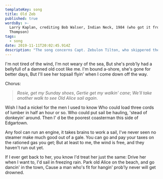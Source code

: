```yaml
---
templateKey: song
title: Old Zeb
published: true
wordsBy: >-
  Larry Kaplan, crediting Bob Walser, Indian Neck, 1984 (who got it from Bruce
  Thompson)
tags:
  - song
date: 2019-11-11T20:02:45.914Z
description: "The song concerns Capt. Zebulon Tilton, who skippered the\r\nschooner Alice B. Wentworth out of Vinyard Haven. He retired at\r\nage 83; Rosie and Gertie were his daughters. The song appears on\r\n\"Cap'n Hawkins' Choice\" ( Winter Haven Records).\r"
---
```

I'm not tired of the wind, I'm not weary of the sea,
But she's prob'ly had a bellyfull of a damned old coot like me.
I'm bound a-shore, she's gone for better days,
But I'll see her topsail flyin' when I come down off the way.

Chorus:

> _Rosie, get my Sunday shoes_,
> _Gertie get my walkin' cane_;
> _We'll take another walk to see_
> _Old Alice sail again_.

Wish I had a nickel for the men I used to know
Who could load three cords of lumber in half an hour or so.
Who could put sail be hauling, 'stead of donkeyin' around.
Then I' d be the poorest coasterman this side of Edgartown.

Any fool can run an engine, it takes brains to work a sail,
I've never seen no steamer make much good out of a gale.
You can go and pay your taxes on the rationed gas you get;
But at least to me, the wind is free, and they haven't run out yet.

If I ever get back to her, you know I'd treat her just the same:
Drive her when I want to, I'd sail in freezing rain.
Park old Alice on the beach, and go dancin' in the town,
Cause a man who's fit for hangin' prob'ly never will get drowned.
